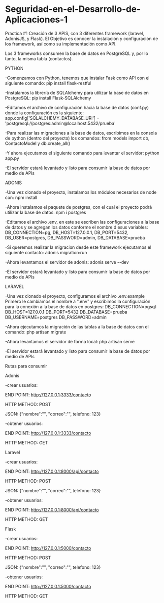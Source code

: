 # Seguridad-en-el-Desarrollo-de-Aplicaciones-1
Practica #1 Creación de 3 APIS, con 3 diferentes framework (laravel, AdonisJS, y Flask).
El Objetivo es conocer la instalación y configuración de los framework, así como su implementación como API.

Los 3 frameworks consumen la base de datos en PostgreSQL y, por lo tanto, la misma tabla (contactos).



PYTHON

-Comenzamos con Python, tenemos que instalar Fask como API con el siguiente comando:
  pip install flask-restful

-Instalamos la librería de SQLAlchemy para utilizar la base de datos en PostgreSQL:
  pip install Flask-SQLAlchemy

-Editamos el archivo de configuración hacia la base de datos (conf.py) donde la configuración es la siguiente:
  app.config['SQLALCHEMY_DATABASE_URI'] = 'postgresql://postgres:admin@localhost:5432/prueba'

-Para realizar las migraciones a la base de datos, escribimos en la consola de python (dentro del proyecto) los comandos:
  from models import db, ContactoModel y db.create_all()

-Y ahora ejecutamos el siguiente comando para levantar el servidor:
  python app.py

-El servidor estará levantado y listo para consumir la base de datos por medio de APIs



ADONIS

-Una vez clonado el proyecto, instalamos los módulos necesarios de node con:
  npm install

-Ahora instalamos el paquete de postgres, con el cual el proyecto podrá utilizar la base de datos:
  npm i postgres

-Editamos el archivo .env, en este se escriben las configuraciones a la base de datos 
 y se agregan los datos conforme el nombre d esus variables:
  DB_CONNECTION=pg, DB_HOST=127.0.0.1, DB_PORT=5432, DB_USER=postgres, DB_PASSWORD=admin, DB_DATABASE=prueba

-Si queremos realizar la migracion desde este framework ejecutamos el siguiente contacto:
  adonis migration:run

-Ahora levantamos el servidor de adonis: adonis serve --dev

-El servidor estará levantado y listo para consumir la base de datos por medio de APIs



LARAVEL

-Una vez clonado el proyecto, configuramos el archivo .env.example
 Primero le cambiamos el nombre a ".env" y escribimos la configuración para
 la conexión a la base de datos en postgres:
 DB_CONNECTION=pgsql DB_HOST=127.0.0.1 DB_PORT=5432 DB_DATABASE=prueba DB_USERNAME=postgres DB_PASSWORD=admin

-Ahora ejecutamos la migración de las tablas a la base de datos con el comando:
  php artisan migrate

-Ahora levantamos el servidor de forma local:
  php artisan serve

-El servidor estará levantado y listo para consumir la base de datos por medio de APIs


Rutas para consumir


Adonis

-crear usuarios:

  END POINT: http://127.0.0.1:3333/contacto

  HTTP METHOD: POST

  JSON: {"nombre":"", "correo":"", telefono: 123}

-obtener usuarios:

  END POINT: http://127.0.0.1:3333/contacto

  HTTP METHOD: GET



Laravel

-crear usuarios:

  END POINT: http://127.0.0.1:8000/api/contacto
 
  HTTP METHOD: POST

  JSON: {"nombre":"", "correo":"", telefono: 123}

-obtener usuarios:

  END POINT: http://127.0.0.1:8000/api/contacto

  HTTP METHOD: GET


Flask

-crear usuarios:

  END POINT: http://127.0.0.1:5000/contacto

  HTTP METHOD: POST

  JSON: {"nombre":"", "correo":"", telefono: 123}

-obtener usuarios:

  END POINT: http://127.0.0.1:5000/contacto

  HTTP METHOD: GET
